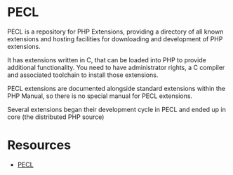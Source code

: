
# PECL

PECL is a repository for PHP Extensions, providing a directory of all known extensions and hosting facilities for downloading and development of PHP extensions.

It has extensions written in C, that can be loaded into PHP to provide additional functionality. You need to have administrator rights, a C compiler and associated toolchain to install those extensions.

PECL extensions are documented alongside standard extensions within the PHP Manual, so there is no special manual for PECL extensions.

Several extensions began their development cycle in PECL and ended up in core (the distributed PHP source)


# Resources

* [ PECL ](https://pecl.php.net/) 
